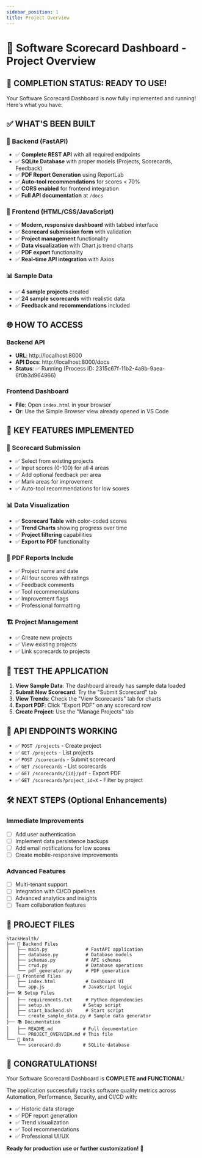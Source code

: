 ```yaml
---
sidebar_position: 1
title: Project Overview
---
```


# 🎯 Software Scorecard Dashboard - Project Overview

## 🚀 **COMPLETION STATUS: READY TO USE!**

Your Software Scorecard Dashboard is now fully implemented and running! Here's what you have:

## ✅ **WHAT'S BEEN BUILT**

### 🔧 Backend (FastAPI)
- ✅ **Complete REST API** with all required endpoints
- ✅ **SQLite Database** with proper models (Projects, Scorecards, Feedback)  
- ✅ **PDF Report Generation** using ReportLab
- ✅ **Auto-tool recommendations** for scores < 70%
- ✅ **CORS enabled** for frontend integration
- ✅ **Full API documentation** at `/docs`

### 🎨 Frontend (HTML/CSS/JavaScript)
- ✅ **Modern, responsive dashboard** with tabbed interface
- ✅ **Scorecard submission form** with validation
- ✅ **Project management** functionality
- ✅ **Data visualization** with Chart.js trend charts
- ✅ **PDF export** functionality
- ✅ **Real-time API integration** with Axios

### 📊 Sample Data
- ✅ **4 sample projects** created
- ✅ **24 sample scorecards** with realistic data
- ✅ **Feedback and recommendations** included

## 🌐 **HOW TO ACCESS**

### Backend API
- **URL**: http://localhost:8000
- **API Docs**: http://localhost:8000/docs
- **Status**: ✅ Running (Process ID: 2315c67f-11b2-4a8b-9aea-6f0b3d964966)

### Frontend Dashboard  
- **File**: Open `index.html` in your browser
- **Or**: Use the Simple Browser view already opened in VS Code

## 🎯 **KEY FEATURES IMPLEMENTED**

### 📝 Scorecard Submission
- ✅ Select from existing projects
- ✅ Input scores (0-100) for all 4 areas
- ✅ Add optional feedback per area
- ✅ Mark areas for improvement
- ✅ Auto-tool recommendations for low scores

### 📊 Data Visualization
- ✅ **Scorecard Table** with color-coded scores
- ✅ **Trend Charts** showing progress over time
- ✅ **Project filtering** capabilities
- ✅ **Export to PDF** functionality

### 📄 PDF Reports Include
- ✅ Project name and date
- ✅ All four scores with ratings
- ✅ Feedback comments
- ✅ Tool recommendations  
- ✅ Improvement flags
- ✅ Professional formatting

### 🏗️ Project Management
- ✅ Create new projects
- ✅ View existing projects
- ✅ Link scorecards to projects

## 🧪 **TEST THE APPLICATION**

1. **View Sample Data**: The dashboard already has sample data loaded
2. **Submit New Scorecard**: Try the "Submit Scorecard" tab
3. **View Trends**: Check the "View Scorecards" tab for charts
4. **Export PDF**: Click "Export PDF" on any scorecard row
5. **Create Project**: Use the "Manage Projects" tab

## 📡 **API ENDPOINTS WORKING**

- ✅ `POST /projects` - Create project
- ✅ `GET /projects` - List projects  
- ✅ `POST /scorecards` - Submit scorecard
- ✅ `GET /scorecards` - List scorecards
- ✅ `GET /scorecards/{id}/pdf` - Export PDF
- ✅ `GET /scorecards?project_id=X` - Filter by project

## 🛠️ **NEXT STEPS (Optional Enhancements)**

### Immediate Improvements
- [ ] Add user authentication
- [ ] Implement data persistence backups
- [ ] Add email notifications for low scores
- [ ] Create mobile-responsive improvements

### Advanced Features  
- [ ] Multi-tenant support
- [ ] Integration with CI/CD pipelines
- [ ] Advanced analytics and insights
- [ ] Team collaboration features

## 📁 **PROJECT FILES**

```
StackHealth/
├── 🔧 Backend Files
│   ├── main.py              # FastAPI application
│   ├── database.py          # Database models
│   ├── schemas.py           # API schemas
│   ├── crud.py              # Database operations
│   └── pdf_generator.py     # PDF generation
├── 🎨 Frontend Files
│   ├── index.html           # Dashboard UI
│   └── app.js              # JavaScript logic
├── 🛠️ Setup Files
│   ├── requirements.txt     # Python dependencies
│   ├── setup.sh            # Setup script
│   ├── start_backend.sh     # Start script
│   └── create_sample_data.py # Sample data generator
├── 📚 Documentation
│   ├── README.md           # Full documentation
│   └── PROJECT_OVERVIEW.md # This file
└── 💾 Data
    └── scorecard.db        # SQLite database
```

## 🎉 **CONGRATULATIONS!**

Your Software Scorecard Dashboard is **COMPLETE and FUNCTIONAL**! 

The application successfully tracks software quality metrics across Automation, Performance, Security, and CI/CD with:
- ✅ Historic data storage
- ✅ PDF report generation  
- ✅ Trend visualization
- ✅ Tool recommendations
- ✅ Professional UI/UX

**Ready for production use or further customization!** 🚀
